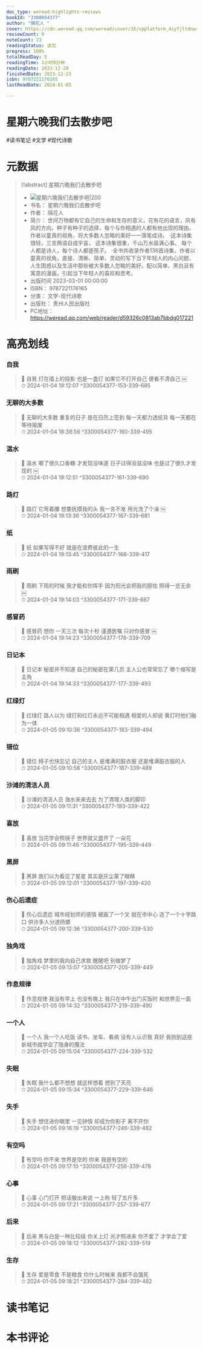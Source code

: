 ```yaml
---
doc_type: weread-highlights-reviews
bookId: "3300054377"
author: "隔花人 "
cover: https://cdn.weread.qq.com/weread/cover/35/cpplatform_4iyfjltdnwvh9d7t7vzycf/t7_cpplatform_4iyfjltdnwvh9d7t7vzycf1680504635.jpg
reviewCount: 0
noteCount: 23
readingStatus: 读完
progress: 100%
totalReadDay: 5
readingTime: 1小时0分钟
readingDate: 2023-12-20
finishedDate: 2023-12-23
isbn: 9787221176165
lastReadDate: 2024-01-05

---
```

# 星期六晚我们去散步吧

#读书笔记 #文学 #现代诗歌

# 元数据
> [!abstract] 星期六晚我们去散步吧
> - ![ 星期六晚我们去散步吧|200](https://cdn.weread.qq.com/weread/cover/35/cpplatform_4iyfjltdnwvh9d7t7vzycf/t7_cpplatform_4iyfjltdnwvh9d7t7vzycf1680504635.jpg)
> - 书名： 星期六晚我们去散步吧
> - 作者： 隔花人 
> - 简介： 世间万物都有它自己的生命和生存的意义，花有花的语言，风有风的方向，种子有种子的选择，每个与你相遇的人都有他出现的理由。作者以童真的视角，将大多数人忽略的美好一一落笔成诗。
·这本诗集很轻，三言两语自成宇宙，
这本诗集很重，千山万水装满心事。
每个人都是诗人，每个诗人都是孩子。
·全书共收录作者136首诗集，作者以童真的视角，直接、清晰、简单、灵动的写下当下年轻人的内心问题、人生困惑以及生活中那些被大多数人忽略的美好。配以简单、黑白且有寓意的漫画，引起当下年轻人的喜欢和思考。
> - 出版时间 2023-03-01 00:00:00
> - ISBN： 9787221176165
> - 分类： 文学-现代诗歌
> - 出版社： 贵州人民出版社
> - PC地址：https://weread.qq.com/web/reader/d59326c0813ab7bbdg017221

# 高亮划线

### 自我

> 📌 自我
灯在墙上的投影
也是一盏灯
如果它不打开自己
便看不清自己
￼  
> ⏱ 2024-01-04 19:12:07 ^3300054377-153-339-685

### 无聊的大多数

> 📌 无聊的大多数
重复的日子
是在日历上签到
每一天都力透纸背
每一天都在等待报废  
> ⏱ 2024-01-04 18:38:56 ^3300054377-160-339-495

### 温水

> 📌 温水
嚼了很久口香糖
才发现没味道
日子过得没滋没味
也是过了很久才发现的
￼  
> ⏱ 2024-01-04 19:12:51 ^3300054377-161-339-690

### 路灯

> 📌 路灯
它弯着腰
想要抚摸我的头
我一言不发
用光洗了个澡
￼  
> ⏱ 2024-01-04 19:13:36 ^3300054377-167-339-681

### 纸

> 📌 纸
如果写得不好
就是在浪费彼此的一生  
> ⏱ 2024-01-04 19:13:45 ^3300054377-168-339-417

### 雨刷

> 📌 雨刷
下雨的时候
我才能和你挥手
因为阳光会把我的胆怯
照得一览无余
￼  
> ⏱ 2024-01-04 19:14:03 ^3300054377-171-339-687

### 感冒药

> 📌 感冒药
想你
一天三次
每次十秒
谨遵医嘱
只对你感冒
￼  
> ⏱ 2024-01-04 19:14:23 ^3300054377-176-339-709

### 日记本

> 📌 日记本
秘密并不知道
自己的秘密在第几页
主人公也常常忘了
哪个缩写是主角  
> ⏱ 2024-01-04 19:14:33 ^3300054377-177-339-493

### 红绿灯

> 📌 红绿灯
路人以为
绿灯和红灯永远不可能相遇
相爱的人却说
黄灯时他们融为一体  
> ⏱ 2024-01-05 09:10:36 ^3300054377-183-339-494

### 错位

> 📌 错位
椅子也快忘记
自己的主人
是堆满的脏衣服
还是堆满脏衣服的人  
> ⏱ 2024-01-05 09:10:58 ^3300054377-187-339-489

### 沙滩的清洁人员

> 📌 沙滩的清洁人员
海水来来去去
为了清理人类的脚印  
> ⏱ 2024-01-05 09:11:31 ^3300054377-193-339-422

### 喜放

> 📌 喜放
当花学会照镜子
世界就又盛开了
一朵花  
> ⏱ 2024-01-05 09:11:46 ^3300054377-195-339-449

### 黑屏

> 📌 黑屏
我们以为看见了星星
其实是灰尘蒙了眼睛  
> ⏱ 2024-01-05 09:12:01 ^3300054377-197-339-420

### 伤心后遗症

> 📌 伤心后遗症
城市规划师的感情
被画了一个叉
就在市中心
造了一个十字路口
供许多人分道扬镳  
> ⏱ 2024-01-05 09:12:36 ^3300054377-200-339-530

### 独角戏

> 📌 独角戏
梦里的我向自己求救
醒醒吧
别做梦了  
> ⏱ 2024-01-05 09:13:07 ^3300054377-205-339-449

### 作息规律

> 📌 作息规律
我没有早上
也没有晚上
我只在中午出门买饭时
和世界见一面  
> ⏱ 2024-01-05 09:14:32 ^3300054377-219-339-490

### 一个人

> 📌 一个人
我一个人吃饭
读书、坐车、看病
没有人认识我
真好
我刚到这座新城市就学会了隐身的魔法  
> ⏱ 2024-01-05 09:15:04 ^3300054377-224-339-532

### 失眠

> 📌 失眠
我什么都不想想
就这样想着
想到了天亮  
> ⏱ 2024-01-05 09:15:34 ^3300054377-229-339-646

### 失手

> 📌 失手
想住进你眼里
一见钟情
却成为你影子
离不开你  
> ⏱ 2024-01-05 09:16:19 ^3300054377-246-339-482

### 有空吗

> 📌 有空吗
你不来
世界是空的
你来
我是有空的  
> ⏱ 2024-01-05 09:17:10 ^3300054377-256-339-478

### 心事

> 📌 心事
心门打开
把话搬出来说
一上称
轻了五斤多  
> ⏱ 2024-01-05 09:17:21 ^3300054377-257-339-677

### 后来

> 📌 后来
黑与白是一种比较级
你关上灯
光才照进来
你不爱了
才学会了爱  
> ⏱ 2024-01-05 09:18:12 ^3300054377-282-339-519

### 生存

> 📌 生存
爱是零食
不是粮食
你什么时候来
我都不会饿死  
> ⏱ 2024-01-05 09:18:21 ^3300054377-284-339-482

# 读书笔记

# 本书评论
